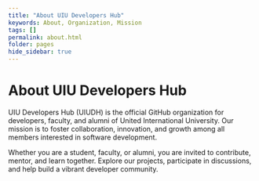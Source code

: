 ```yaml
---
title: "About UIU Developers Hub"
keywords: About, Organization, Mission
tags: []
permalink: about.html
folder: pages
hide_sidebar: true
---
```


# About UIU Developers Hub

UIU Developers Hub (UIUDH) is the official GitHub organization for developers, faculty, and alumni of United International University. Our mission is to foster collaboration, innovation, and growth among all members interested in software development.

Whether you are a student, faculty, or alumni, you are invited to contribute, mentor, and learn together. Explore our projects, participate in discussions, and help build a vibrant developer community.